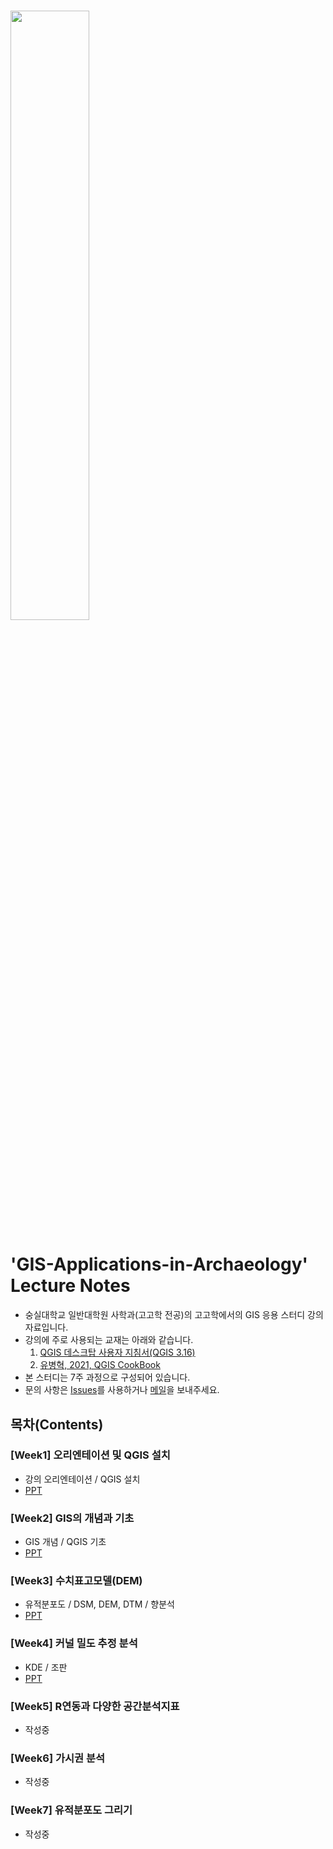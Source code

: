 # 
<img src="https://user-images.githubusercontent.com/64909586/186408061-58a88e85-be08-47f2-b3b3-2c9e04a9dec6.png" width=50% height=50%>

# 'GIS-Applications-in-Archaeology' Lecture Notes

- 숭실대학교 일반대학원 사학과(고고학 전공)의 고고학에서의 GIS 응용 스터디 강의자료입니다.
- 강의에 주로 사용되는 교재는 아래와 같습니다.
	1. [QGIS 데스크탑 사용자 지침서(QGIS 3.16)](https://docs.qgis.org/3.16/ko/docs/index.html)
	2. [유병혁, 2021, QGIS CookBook](https://www.dropbox.com/sh/j8suyyl9zrllgvu/AAC29o1e4MXFkLSpjSNtpzDba?dl=0)
- 본 스터디는 7주 과정으로 구성되어 있습니다.
- 문의 사항은 [Issues](https://github.com/ChanToRe/GIS-Applications-in-Archaeology/issues)를 사용하거나 [메일](chanhyeok@soongsil.ac.kr)을 보내주세요.

## 목차(Contents)
### [Week1] 오리엔테이션 및 QGIS 설치
- 강의 오리엔테이션 / QGIS 설치
- [PPT](https://github.com/ChanToRe/GIS-Applications-in-Archaeology/blob/main/Week1/1%EC%A3%BC%EC%B0%A8%2C%20%EC%98%A4%EB%A6%AC%EC%97%94%ED%85%8C%EC%9D%B4%EC%85%98(%EC%88%AD%EC%8B%A4%EB%8C%80%20%EC%84%9D%EC%82%AC%EA%B3%BC%EC%A0%95%20%EC%A3%BC%EC%B0%AC%ED%98%81).pdf)

### [Week2] GIS의 개념과 기초
- GIS 개념 / QGIS 기초
- [PPT](https://github.com/ChanToRe/GIS-Applications-in-Archaeology/blob/main/Week2/2%EC%A3%BC%EC%B0%A8%2C%20GIS%EC%9D%98%20%EA%B0%9C%EB%85%90%EA%B3%BC%20%EA%B8%B0%EC%B4%88(%EC%88%AD%EC%8B%A4%EB%8C%80%20%EC%84%9D%EC%82%AC%EA%B3%BC%EC%A0%95%20%EC%A3%BC%EC%B0%AC%ED%98%81).pdf)

### [Week3] 수치표고모델(DEM)
- 유적분포도 / DSM, DEM, DTM / 향분석
- [PPT](https://github.com/ChanToRe/GIS-Applications-in-Archaeology/blob/main/Week3/3%EC%A3%BC%EC%B0%A8%2C%20%EC%88%98%EC%B9%98%ED%91%9C%EA%B3%A0%EB%AA%A8%EB%8D%B8(%EC%88%AD%EC%8B%A4%EB%8C%80%20%EC%84%9D%EC%82%AC%EA%B3%BC%EC%A0%95%20%EC%A3%BC%EC%B0%AC%ED%98%81).pdf)

### [Week4] 커널 밀도 추정 분석
- KDE / 조판
- [PPT](https://github.com/ChanToRe/GIS-Applications-in-Archaeology/blob/main/Week4/4%EC%A3%BC%EC%B0%A8%2C%20%EC%BB%A4%EB%84%90%20%EB%B0%80%EB%8F%84%20%EC%B6%94%EC%A0%95%20%EB%B6%84%EC%84%9D(%EC%88%AD%EC%8B%A4%EB%8C%80%20%EC%84%9D%EC%82%AC%EA%B3%BC%EC%A0%95%20%EC%A3%BC%EC%B0%AC%ED%98%81).pdf)

### [Week5] R연동과 다양한 공간분석지표
- 작성중

### [Week6] 가시권 분석
- 작성중

### [Week7] 유적분포도 그리기
- 작성중